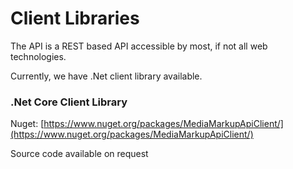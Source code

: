 # Client Libraries

The API is a REST based API accessible by most, if not all web technologies.

Currently, we have .Net client library available.

### .Net Core Client Library

Nuget: [https://www.nuget.org/packages/MediaMarkupApiClient/](https://www.nuget.org/packages/MediaMarkupApiClient/)

Source code available on request

